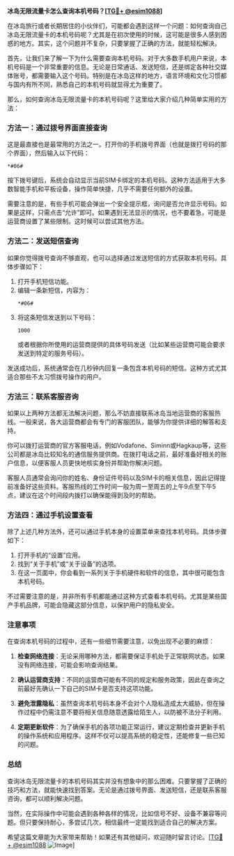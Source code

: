 **冰岛无限流量卡怎么查询本机号码？[[TG💪+ @esim1088](https://t.me/s/esim1088)]**

在冰岛旅行或者长期居住的小伙伴们，可能都会遇到这样一个问题：如何查询自己冰岛无限流量卡的本机号码呢？尤其是在初次使用的时候，这可能是很多人感到困惑的地方。其实，这个问题并不复杂，只要掌握了正确的方法，就能轻松解决。

首先，让我们来了解一下为什么需要查询本机号码。对于大多数手机用户来说，本机号码是一个非常重要的信息。无论是日常通话、发送短信，还是绑定各种社交媒体账号，都需要输入这个号码。特别是在冰岛这样的地方，语言环境和文化习惯都与国内有所不同，熟悉自己的本机号码就显得尤为重要了。

那么，如何查询冰岛无限流量卡的本机号码呢？这里给大家介绍几种简单实用的方法：

### 方法一：通过拨号界面直接查询

这是最直接也是最常用的方法之一。打开你的手机拨号界面（也就是拨打号码的那个界面），然后输入以下代码：

```
*#06#
```

按下拨号键后，系统会自动显示当前SIM卡绑定的本机号码。这种方法适用于大多数智能手机和平板设备，操作简单快捷，几乎不需要任何额外的设置。

需要注意的是，有些手机可能会弹出一个安全提示框，询问是否允许显示号码。如果是这样，只需点击“允许”即可。如果遇到无法显示的情况，也不要着急，可能是运营商设置了某些限制。这时候可以尝试其他方法。

### 方法二：发送短信查询

如果你觉得拨号查询不够直观，也可以选择通过发送短信的方式获取本机号码。具体步骤如下：

1. 打开手机短信功能。
2. 编辑一条新短信，内容为：
   ```
   *#06#
   ```
3. 将这条短信发送到以下号码：
   ```
   1000
   ```
   或者根据你所使用的运营商提供的具体号码发送（比如某些运营商可能会要求发送到特定的服务号码）。

发送成功后，系统通常会在几秒钟内回复一条包含本机号码的短信。这种方式尤其适合那些不太习惯拨号操作的用户。

### 方法三：联系客服咨询

如果以上两种方法都无法解决问题，那么不妨直接联系冰岛当地运营商的客服热线。一般来说，各大运营商都会有专门的客服团队，能够为你提供详细的解答和支持。

你可以拨打运营商的官方客服电话，例如Vodafone、Siminn或Hagkaup等，这些公司都是冰岛比较知名的通信服务提供商。在拨打电话之前，最好准备好相关的账户信息，以便客服人员更快地核实身份并帮助你解决问题。

客服人员通常会询问你的姓名、身份证件号码以及SIM卡的相关信息，因此记得提前准备好这些资料。客服热线的工作时间一般为周一至周五的上午9点至下午5点，建议在这个时间段内拨打以确保能得到及时的帮助。

### 方法四：通过手机设置查看

除了上述几种方法外，还可以通过手机本身的设置菜单来查找本机号码。具体步骤如下：

1. 打开手机的“设置”应用。
2. 找到“关于手机”或“关于设备”的选项。
3. 在这一页面中，你会看到一系列关于手机硬件和软件的信息，其中很可能包含本机号码。

不过需要注意的是，并非所有手机都能通过这种方式查看本机号码。尤其是某些国产手机品牌，可能会隐藏这部分信息，以保护用户的隐私安全。

### 注意事项

在查询本机号码的过程中，还有一些细节需要注意，以免出现不必要的麻烦：

1. **检查网络连接**：无论采用哪种方法，都需要保证手机处于正常联网状态。如果没有网络连接，可能会影响查询结果。
   
2. **确认运营商支持**：不同的运营商可能有不同的规定和服务政策，因此在查询之前最好先确认一下自己的SIM卡是否支持这项功能。

3. **避免泄露隐私**：虽然查询本机号码本身不会对个人隐私造成太大威胁，但在操作过程中仍需注意不要将相关信息随意透露给陌生人，以防被不法分子利用。

4. **定期更新软件**：为了确保手机的各项功能正常运行，建议定期检查并更新手机的操作系统和应用程序。这样不仅可以提高系统的稳定性，还能修复一些已知的问题。

### 总结

查询冰岛无限流量卡的本机号码其实并没有想象中的那么困难。只要掌握了正确的技巧和方法，就能快速找到答案。无论是通过拨号界面、发送短信，还是联系客服咨询，都可以顺利解决问题。

当然，在实际操作中可能会遇到各种各样的情况，比如信号不好、设备不兼容等问题。但只要保持耐心，多尝试几次，相信最终一定能找到适合自己的解决方案。

希望这篇文章能为大家带来帮助！如果还有其他疑问，欢迎随时留言讨论。[[TG💪+ @esim1088](https://t.me/s/esim1088) ![Image](https://i.postimg.cc/4NQfJmqS/Snipaste-2025-05-13-00-14-12.png)]